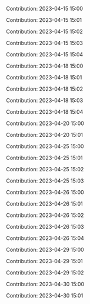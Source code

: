 Contribution: 2023-04-15 15:00

Contribution: 2023-04-15 15:01

Contribution: 2023-04-15 15:02

Contribution: 2023-04-15 15:03

Contribution: 2023-04-15 15:04

Contribution: 2023-04-18 15:00

Contribution: 2023-04-18 15:01

Contribution: 2023-04-18 15:02

Contribution: 2023-04-18 15:03

Contribution: 2023-04-18 15:04

Contribution: 2023-04-20 15:00

Contribution: 2023-04-20 15:01

Contribution: 2023-04-25 15:00

Contribution: 2023-04-25 15:01

Contribution: 2023-04-25 15:02

Contribution: 2023-04-25 15:03

Contribution: 2023-04-26 15:00

Contribution: 2023-04-26 15:01

Contribution: 2023-04-26 15:02

Contribution: 2023-04-26 15:03

Contribution: 2023-04-26 15:04

Contribution: 2023-04-29 15:00

Contribution: 2023-04-29 15:01

Contribution: 2023-04-29 15:02

Contribution: 2023-04-30 15:00

Contribution: 2023-04-30 15:01

